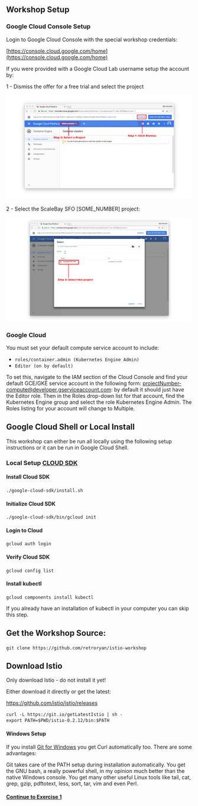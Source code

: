 ## Workshop Setup

###  Google Cloud Console Setup

Login to Google Cloud Console with the special workshop credentials:

[https://console.cloud.google.com/home](https://console.cloud.google.com/home)

If you were provided with a Google Cloud Lab username setup the account by:

1 - Dismiss the offer for a free trial and select the project

![Google Cloud Console Setup](../images/homescreen.png)

2 - Select the ScaleBay SFO [SOME_NUMBER] project:

![Google Cloud Console Setup 2](../images/homescreen2.png)

### Google Cloud

You must set your default compute service account to include:

* `roles/container.admin (Kubernetes Engine Admin)`
* `Editor (on by default)`

To set this, navigate to the IAM section of the Cloud Console and find your default GCE/GKE service account in the following form: projectNumber-compute@developer.gserviceaccount.com: by default it should just have the Editor role. Then in the Roles drop-down list for that account, find the Kubernetes Engine group and select the role Kubernetes Engine Admin. The Roles listing for your account will change to Multiple.

##  Google Cloud Shell or Local Install

This workshop can either be run all locally using the following setup instructions or it can be run in Google Cloud Shell.

### Local Setup [CLOUD SDK](https://cloud.google.com/sdk/)

####  Install Cloud SDK

  `./google-cloud-sdk/install.sh`

#### Initialize Cloud SDK

  `./google-cloud-sdk/bin/gcloud init`

#### Login to Cloud

  `gcloud auth login`

#### Verify Cloud SDK

  `gcloud config list`

#### Install kubectl

  `gcloud components install kubectl`

If you already have an installation of kubectl in your computer you can skip this step.

## Get the Workshop Source:

  `git clone https://github.com/retroryan/istio-workshop`


## Download Istio

Only download Istio - do not install it yet!

Either download it directly or get the latest:

https://github.com/istio/istio/releases

```
curl -L https://git.io/getLatestIstio | sh -
export PATH=$PWD/istio-0.2.12/bin:$PATH
```

#### Windows Setup

If you install [Git for Windows](https://git-scm.com/downloads) you get Curl automatically too. There are some advantages:

Git takes care of the PATH setup during installation automatically.
You get the GNU bash, a really powerful shell, in my opinion much better than the native Windows console.
You get many other useful Linux tools like tail, cat, grep, gzip, pdftotext, less, sort, tar, vim and even Perl.

#### [Continue to Exercise 1](../exercise-1/README.md)
